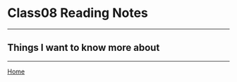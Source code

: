 # Class08 Reading Notes


----

## Things I want to know more about

----
[Home](https://github.com/MISalz/401_Reading_Notes/blob/main/README.md)